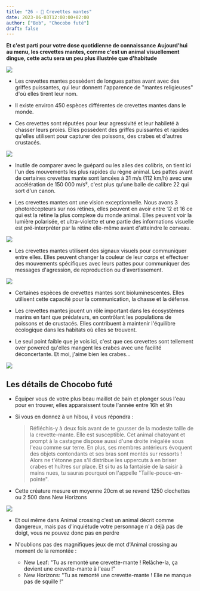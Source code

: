 ```yaml
---
title: "26 - 🦐 Crevettes mantes"
date: 2023-06-03T12:00:00+02:00
author: ["Bob", "Chocobo futé"]
draft: false
---
```


**Et c'est parti pour votre dose quotidienne de connaissance**
**Aujourd'hui au menu, les crevettes mantes, comme c'est un animal visuellement dingue, cette actu sera un peu plus illustrée que d'habitude**

![](/img/26.jpg)

- Les crevettes mantes possèdent de longues pattes avant avec des griffes puissantes, qui leur donnent l'apparence de "mantes religieuses" d'où elles tirent leur nom.

- Il existe environ 450 espèces différentes de crevettes mantes dans le monde.

- Ces crevettes sont réputées pour leur agressivité et leur habileté à chasser leurs proies. Elles possèdent des griffes puissantes et rapides qu'elles utilisent pour capturer des poissons, des crabes et d'autres crustacés.

![](/img/26_1.gif)

- Inutile de comparer avec le guépard ou les ailes des colibris, on tient ici l'un des mouvements les plus rapides du règne animal. Les pattes avant de certaines crevettes mante sont lancées à 31 m/s (112 km/h) avec une accélération de 150 000 m/s², c'est plus qu'une balle de calibre 22 qui sort d'un canon.  

- Les crevettes mantes ont une vision exceptionnelle. Nous avons 3 photorécepteurs sur nos rétines, elles peuvent en avoir entre 12 et 16 ce qui est la rétine la plus complexe du monde animal. Elles peuvent voir la lumière polarisée, et ultra-violette et une partie des informations visuelle est pré-interpréter par la rétine elle-même avant d'atteindre le cerveau.  

![](/img/26_2.gif)

- Les crevettes mantes utilisent des signaux visuels pour communiquer entre elles. Elles peuvent changer la couleur de leur corps et effectuer des mouvements spécifiques avec leurs pattes pour communiquer des messages d'agression, de reproduction ou d'avertissement.

![](/img/26_3.gif)

- Certaines espèces de crevettes mantes sont bioluminescentes. Elles utilisent cette capacité pour la communication, la chasse et la défense.

- Les crevettes mantes jouent un rôle important dans les écosystèmes marins en tant que prédateurs, en contrôlant les populations de poissons et de crustacés. Elles contribuent à maintenir l'équilibre écologique dans les habitats où elles se trouvent.

- Le seul point faible que je vois ici, c'est que ces crevettes sont tellement over powered qu'elles mangent les crabes avec une facilité déconcertante. Et moi, j'aime bien les crabes...

![](/img/26_4.gif)

## Les détails de Chocobo futé

- Équiper vous de votre plus beau maillot de bain et plonger sous l'eau pour en trouver, elles apparaissent toute l'année entre 16h et 9h

- Si vous en donnez à un hibou, il vous répondra :
	> Réfléchis-y à deux fois avant de te gausser de la modeste taille de la crevette-mante. Elle est susceptible. Cet animal chatoyant et prompt à la castagne dispose aussi d'une droite inégalée sous l'eau comme sur terre. En plus, ses membres antérieurs évoquent des objets contondants et ses bras sont montés sur ressorts ! Alors ne t'étonne pas s'il distribue les uppercuts à en briser crabes et huîtres sur place. Et si tu as la fantaisie de la saisir à mains nues, tu sauras pourquoi on l'appelle "Taille-pouce-en-pointe".

- Cette créature mesure en moyenne 20cm et se revend 1250 clochettes ou 2 500 dans New Horizons

![](/img/26_5.jpg)

- Et oui même dans Animal crossing c'est un animal décrit comme dangereux, mais pas d'inquiétude votre personnage n'a déjà pas de doigt, vous ne pouvez donc pas en perdre

- N'oublions pas des magnifiques jeux de mot d'Animal crossing au moment de la remontée :
	- New Leaf: "Tu as remonté une crevette-mante ! Relâche-la, ça devient une crevette-mante à l'eau !"
	- New Horizons: "Tu as remonté une crevette-mante ! Elle ne manque pas de squille !"
